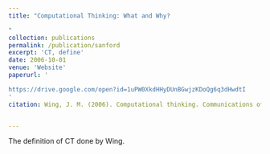 ```yaml
---
title: "Computational Thinking: What and Why?

"
collection: publications
permalink: /publication/sanford
excerpt: 'CT, define'
date: 2006-10-01
venue: 'Website'
paperurl: '

https://drive.google.com/open?id=1uPW0XkdHHyDUnBGwjzKDoQg6q3dHwdtI
'
citation: Wing, J. M. (2006). Computational thinking. Communications of the ACM, 49(3), 33-35.


---
```


The definition of CT done by Wing. 
